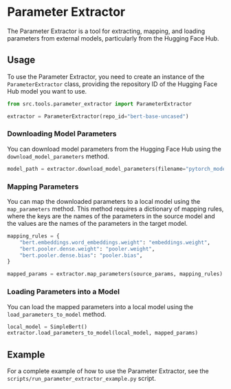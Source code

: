 # Parameter Extractor

The Parameter Extractor is a tool for extracting, mapping, and loading
parameters from external models, particularly from the Hugging Face Hub.

## Usage

To use the Parameter Extractor, you need to create an instance of the
`ParameterExtractor` class, providing the repository ID of the Hugging Face Hub
model you want to use.

```python
from src.tools.parameter_extractor import ParameterExtractor

extractor = ParameterExtractor(repo_id="bert-base-uncased")
```

### Downloading Model Parameters

You can download model parameters from the Hugging Face Hub using the
`download_model_parameters` method.

```python
model_path = extractor.download_model_parameters(filename="pytorch_model.bin")
```

### Mapping Parameters

You can map the downloaded parameters to a local model using the
`map_parameters` method. This method requires a dictionary of mapping rules,
where the keys are the names of the parameters in the source model and the
values are the names of the parameters in the target model.

```python
mapping_rules = {
    "bert.embeddings.word_embeddings.weight": "embeddings.weight",
    "bert.pooler.dense.weight": "pooler.weight",
    "bert.pooler.dense.bias": "pooler.bias",
}

mapped_params = extractor.map_parameters(source_params, mapping_rules)
```

### Loading Parameters into a Model

You can load the mapped parameters into a local model using the
`load_parameters_to_model` method.

```python
local_model = SimpleBert()
extractor.load_parameters_to_model(local_model, mapped_params)
```

## Example

For a complete example of how to use the Parameter Extractor, see the
`scripts/run_parameter_extractor_example.py` script.
